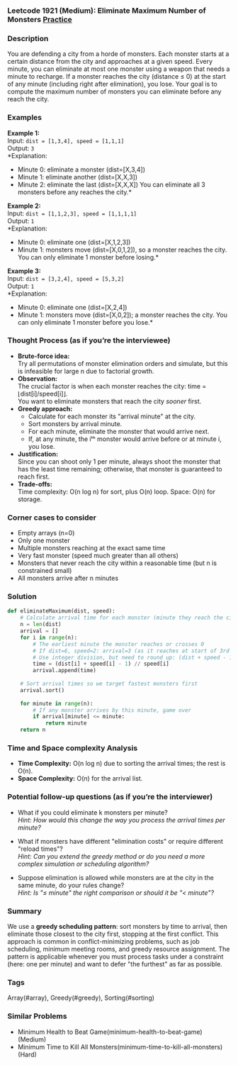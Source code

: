 ### Leetcode 1921 (Medium): Eliminate Maximum Number of Monsters [Practice](https://leetcode.com/problems/eliminate-maximum-number-of-monsters)

### Description  
You are defending a city from a horde of monsters. Each monster starts at a certain distance from the city and approaches at a given speed. Every minute, you can eliminate at most one monster using a weapon that needs a minute to recharge. If a monster reaches the city (distance ≤ 0) at the start of any minute (including right after elimination), you lose. Your goal is to compute the maximum number of monsters you can eliminate before any reach the city.

### Examples  

**Example 1:**  
Input: `dist = [1,3,4], speed = [1,1,1]`  
Output: `3`  
*Explanation:  
- Minute 0: eliminate a monster (dist=[X,3,4])
- Minute 1: eliminate another (dist=[X,X,3])
- Minute 2: eliminate the last (dist=[X,X,X])
You can eliminate all 3 monsters before any reaches the city.*

**Example 2:**  
Input: `dist = [1,1,2,3], speed = [1,1,1,1]`  
Output: `1`  
*Explanation:  
- Minute 0: eliminate one (dist=[X,1,2,3])
- Minute 1: monsters move (dist=[X,0,1,2]), so a monster reaches the city.
You can only eliminate 1 monster before losing.*

**Example 3:**  
Input: `dist = [3,2,4], speed = [5,3,2]`  
Output: `1`  
*Explanation:  
- Minute 0: eliminate one (dist=[X,2,4])
- Minute 1: monsters move (dist=[X,0,2]); a monster reaches the city.
You can only eliminate 1 monster before you lose.*

### Thought Process (as if you’re the interviewee)  
- **Brute-force idea:**  
  Try all permutations of monster elimination orders and simulate, but this is infeasible for large n due to factorial growth.
- **Observation:**  
  The crucial factor is when each monster reaches the city: time = ⌊dist[i]/speed[i]⌋.  
  You want to eliminate monsters that reach the city *sooner* first.
- **Greedy approach:**  
  - Calculate for each monster its "arrival minute" at the city.
  - Sort monsters by arrival minute.
  - For each minute, eliminate the monster that would arrive next.
  - If, at any minute, the iᵗʰ monster would arrive before or at minute i, you lose.
- **Justification:**  
  Since you can shoot only 1 per minute, always shoot the monster that has the least time remaining; otherwise, that monster is guaranteed to reach first.
- **Trade-offs:**  
  Time complexity: O(n log n) for sort, plus O(n) loop. Space: O(n) for storage.

### Corner cases to consider  
- Empty arrays (n=0)  
- Only one monster  
- Multiple monsters reaching at the exact same time  
- Very fast monster (speed much greater than all others)  
- Monsters that never reach the city within a reasonable time (but n is constrained small)  
- All monsters arrive after n minutes  

### Solution

```python
def eliminateMaximum(dist, speed):
    # Calculate arrival time for each monster (minute they reach the city)
    n = len(dist)
    arrival = []
    for i in range(n):
        # The earliest minute the monster reaches or crosses 0
        # If dist=6, speed=2: arrival=3 (as it reaches at start of 3rd minute)
        # Use integer division, but need to round up: (dist + speed - 1) // speed
        time = (dist[i] + speed[i] - 1) // speed[i]
        arrival.append(time)
    
    # Sort arrival times so we target fastest monsters first
    arrival.sort()
    
    for minute in range(n):
        # If any monster arrives by this minute, game over
        if arrival[minute] <= minute:
            return minute
    return n
```

### Time and Space complexity Analysis  

- **Time Complexity:** O(n log n) due to sorting the arrival times; the rest is O(n).
- **Space Complexity:** O(n) for the arrival list.

### Potential follow-up questions (as if you’re the interviewer)  

- What if you could eliminate k monsters per minute?  
  *Hint: How would this change the way you process the arrival times per minute?*

- What if monsters have different "elimination costs" or require different "reload times"?  
  *Hint: Can you extend the greedy method or do you need a more complex simulation or scheduling algorithm?*

- Suppose elimination is allowed while monsters are at the city in the same minute, do your rules change?  
  *Hint: Is "≤ minute" the right comparison or should it be "< minute"?*

### Summary
We use a **greedy scheduling pattern**: sort monsters by time to arrival, then eliminate those closest to the city first, stopping at the first conflict. This approach is common in conflict-minimizing problems, such as job scheduling, minimum meeting rooms, and greedy resource assignment. The pattern is applicable whenever you must process tasks under a constraint (here: one per minute) and want to defer "the furthest" as far as possible.

### Tags
Array(#array), Greedy(#greedy), Sorting(#sorting)

### Similar Problems
- Minimum Health to Beat Game(minimum-health-to-beat-game) (Medium)
- Minimum Time to Kill All Monsters(minimum-time-to-kill-all-monsters) (Hard)